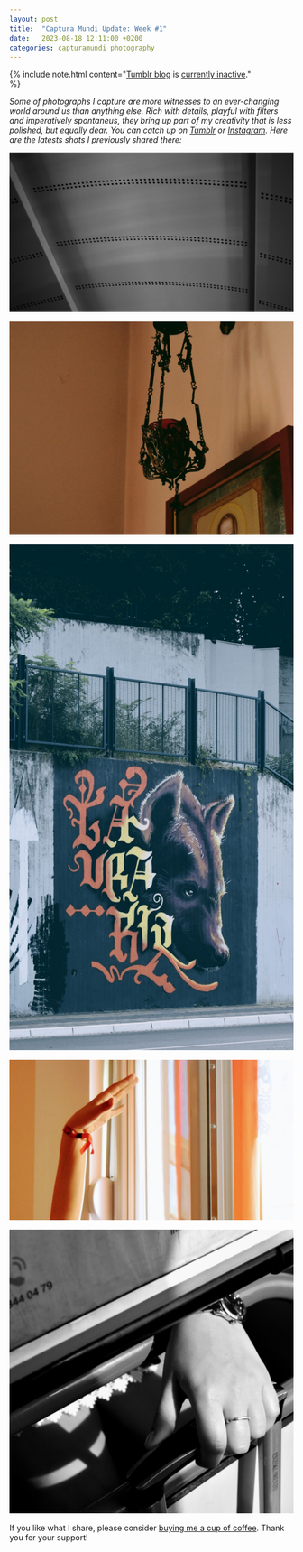 ```yaml
---
layout: post
title:  "Captura Mundi Update: Week #1"
date:   2023-08-18 12:11:00 +0200
categories: capturamundi photography
---
```

{% include note.html content="[Tumblr blog](https://capturamundi.blog) is [currently inactive](/_posts/2023-08-21-en-tumblr.md)." <br> %}

*Some of photographs I capture are more witnesses to an ever-changing world around us than anything else. Rich with details, playful with filters and imperatively spontaneus, they bring up part of my creativity that is less polished, but equally dear. You can catch up on [Tumblr](https://capturamundi.blog) or [Instagram](https://www.instagram.com/capturamundi/). Here are the latests shots I previously shared there:*

![Roofs And Patterns Above Us](/media/tumblr_62b7cfc1248ff06804a4a3bd051a7f19_7a14e16f_1280.jpg)

![Above And Beyond](/media/tumblr_c8e8f6aa283c29a5228c864a5f6190ca_6b395073_1280.jpg)

![Wolf On the Wall](/media/tumblr_7fa56ba2a7230ada5cb1e59d06cbc713_079c6a53_2048.jpg)

![Hand Against the Sun](/media/tumblr_8399fd2de37b3a1f212122b629ef9225_888f065e_1280.jpg)

![She's a Keeper!](/media/tumblr_37acbb15415b95e8b5a3f20478d41952_ac9269be_1280.jpg)

If you like what I share, please consider [buying me a cup of coffee](https://www.buymeacoffee.com/igorv42). Thank you for your support!